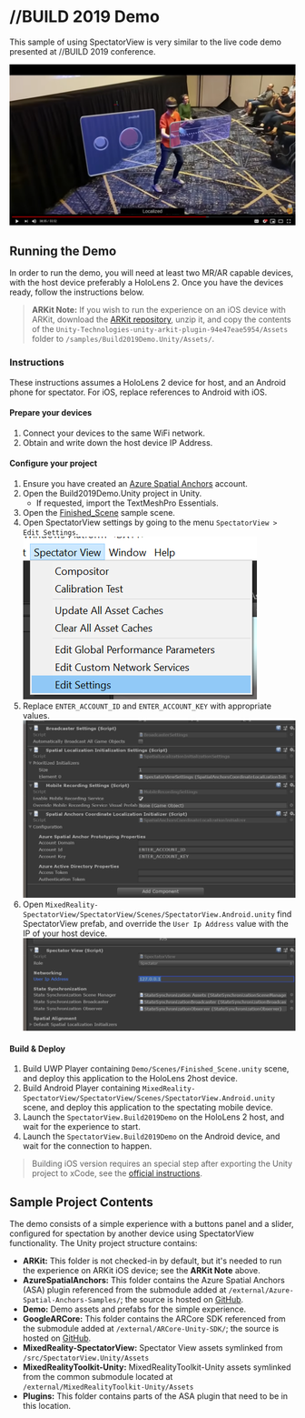 # //BUILD 2019 Demo

This sample of using SpectatorView is very similar to the live code demo presented at //BUILD 2019 conference.

[![//BUILD 2019 Video](../../doc/images/Build2019DemoVideo.png)](https://www.youtube.com/watch?v=P8og3nC5FaQ&t=2255 "//BUILD 2019 Video")

## Running the Demo

In order to run the demo, you will need at least two MR/AR capable devices, with the host device preferably a HoloLens 2. Once you have the devices ready, follow the instructions below.

> **ARKit Note:** If you wish to run the experience on an iOS device with ARKit, download the [ARKit repository](https://bitbucket.org/Unity-Technologies/unity-arkit-plugin/downloads/), unzip it, and copy the contents of the `Unity-Technologies-unity-arkit-plugin-94e47eae5954/Assets` folder to `/samples/Build2019Demo.Unity/Assets/`.

### Instructions

These instructions assumes a HoloLens 2 device for host, and an Android phone for spectator. For iOS, replace references to Android with iOS.

#### Prepare your devices

1. Connect your devices to the same WiFi network.
2. Obtain and write down the host device IP Address.

#### Configure your project

1. Ensure you have created an [Azure Spatial Anchors](https://docs.microsoft.com/en-us/azure/spatial-anchors/quickstarts/get-started-unity-hololens#create-a-spatial-anchors-resource) account.
2. Open the Build2019Demo.Unity project in Unity.
    - If requested, import the TextMeshPro Essentials.
3. Open the [Finished_Scene](Assets/Demo/Scenes/Finished_Scene.unity) sample scene.
3. Open SpectatorView settings by going to the menu `SpectatorView > Edit Settings`. \
![SpectatorView Settings Menu](../../doc/images/SpectatorViewSettingsMenu.png)
4. Replace `ENTER_ACCOUNT_ID` and `ENTER_ACCOUNT_KEY` with appropriate values. \
![Spectator View ASA Settings](../../doc/images/SpectatorViewSettingsASA.png)
5. Open `MixedReality-SpectatorView/SpectatorView/Scenes/SpectatorView.Android.unity` find SpectatorView prefab, and override the `User Ip Address` value with the IP of your host device.\
![Spectator View Spectator IP Settings](../../doc/images/SpectatorViewSpectatorIPSetting.png)

#### Build & Deploy

1. Build UWP Player containing `Demo/Scenes/Finished_Scene.unity` scene, and deploy this application to the HoloLens 2host device.
2. Build Android Player containing `MixedReality-SpectatorView/SpectatorView/Scenes/SpectatorView.Android.unity` scene, and deploy this application to the spectating mobile device.
3. Launch the `SpectatorView.Build2019Demo` on the HoloLens 2 host, and wait for the experience to start.
4. Launch the `SpectatorView.Build2019Demo` on the Android device, and wait for the connection to happen.

> Building iOS version requires an special step after exporting the Unity project to xCode, see the [official instructions](https://docs.microsoft.com/en-us/azure/spatial-anchors/quickstarts/get-started-unity-ios#open-the-xcode-project).

## Sample Project Contents

The demo consists of a simple experience with a buttons panel and a slider, configured for spectation by another device using SpectatorView functionality. The Unity project structure contains:

- **ARKit:** This folder is not checked-in by default, but it's needed to run the experience on ARKit iOS device; see the **ARKit Note** above.
- **AzureSpatialAnchors:** This folder contains the Azure Spatial Anchors (ASA) plugin referenced from the submodule added at `/external/Azure-Spatial-Anchors-Samples/`; the source is hosted on [GitHub](https://github.com/Azure/azure-spatial-anchors-samples).
- **Demo:** Demo assets and prefabs for the simple experience.
- **GoogleARCore:** This folder contains the ARCore SDK referenced from the submodule added at `/external/ARCore-Unity-SDK/`; the source is hosted on [GitHub](https://github.com/google-ar/arcore-unity-sdk).
- **MixedReality-SpectatorView:** Spectator View assets symlinked from `/src/SpectatorView.Unity/Assets`
- **MixedRealityToolkit-Unity:** MixedRealityToolkit-Unity assets symlinked from the common submodule located at `/external/MixedRealityToolkit-Unity/Assets`
- **Plugins:** This folder contains parts of the ASA plugin that need to be in this location.
